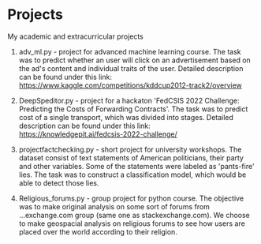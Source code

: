 # Projects
My academic and extracurricular projects

1. adv_ml.py - project for advanced machine learning course. The task was to predict whether an user will click on an advertisement based on the ad's content and individual traits of the user. Detailed description can be found under this link: https://www.kaggle.com/competitions/kddcup2012-track2/overview

2. DeepSpeditor.py - project for a hackaton 'FedCSIS 2022 Challenge: Predicting the Costs of Forwarding Contracts'. The task was to predict cost of a single transport, which was divided into stages. Detailed description can be found under this link: https://knowledgepit.ai/fedcsis-2022-challenge/

3. projectfactchecking.py - short project for university workshops. The dataset consist of text statements of American politicians, their party and other variables. Some of the statements were labeled as 'pants-fire' lies. The task was to construct a classification model, which would be able to detect those lies.

4. Religious_forums.py - group project for python course. The objective was to make original analysis on some sort of forums from ...exchange.com group (same one as stackexchange.com). We choose to make geospacial analysis on religious forums to see how users are placed over the world according to their religion.
